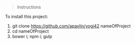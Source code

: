 > Instructions

To install this project:

1. git clone https://github.com/apavlin/yogi42 nameOfProject
2. cd nameOfProject
3. bower i; npm i; gulp